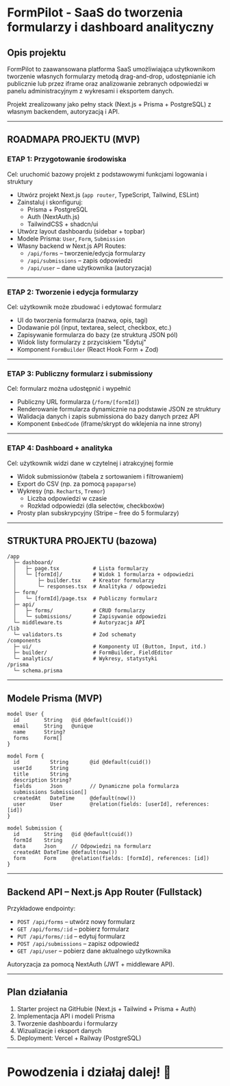 # FormPilot - SaaS do tworzenia formularzy i dashboard analityczny

## Opis projektu

FormPilot to zaawansowana platforma SaaS umożliwiająca użytkownikom tworzenie własnych formularzy metodą drag-and-drop, udostępnianie ich publicznie lub przez iframe oraz analizowanie zebranych odpowiedzi w panelu administracyjnym z wykresami i eksportem danych.

Projekt zrealizowany jako pełny stack (Next.js + Prisma + PostgreSQL) z własnym backendem, autoryzacją i API.

---

## ROADMAPA PROJEKTU (MVP)

### ETAP 1: Przygotowanie środowiska

Cel: uruchomić bazowy projekt z podstawowymi funkcjami logowania i struktury

- Utwórz projekt Next.js (`app router`, TypeScript, Tailwind, ESLint)
- Zainstaluj i skonfiguruj:
  - Prisma + PostgreSQL
  - Auth (NextAuth.js)
  - TailwindCSS + shadcn/ui
- Utwórz layout dashboardu (sidebar + topbar)
- Modele Prisma: `User`, `Form`, `Submission`
- Własny backend w Next.js API Routes:
  - `/api/forms` – tworzenie/edycja formularzy
  - `/api/submissions` – zapis odpowiedzi
  - `/api/user` – dane użytkownika (autoryzacja)

---

### ETAP 2: Tworzenie i edycja formularzy

Cel: użytkownik może zbudować i edytować formularz

- UI do tworzenia formularza (nazwa, opis, tagi)
- Dodawanie pól (input, textarea, select, checkbox, etc.)
- Zapisywanie formularza do bazy (ze strukturą JSON pól)
- Widok listy formularzy z przyciskiem "Edytuj"
- Komponent `FormBuilder` (React Hook Form + Zod)

---

### ETAP 3: Publiczny formularz i submissiony

Cel: formularz można udostępnić i wypełnić

- Publiczny URL formularza (`/form/[formId]`)
- Renderowanie formularza dynamicznie na podstawie JSON ze struktury
- Walidacja danych i zapis submissiona do bazy danych przez API
- Komponent `EmbedCode` (iframe/skrypt do wklejenia na inne strony)

---

### ETAP 4: Dashboard + analityka

Cel: użytkownik widzi dane w czytelnej i atrakcyjnej formie

- Widok submissionów (tabela z sortowaniem i filtrowaniem)
- Export do CSV (np. za pomocą `papaparse`)
- Wykresy (np. `Recharts`, `Tremor`)
  - Liczba odpowiedzi w czasie
  - Rozkład odpowiedzi (dla selectów, checkboxów)
- Prosty plan subskrypcyjny (Stripe – free do 5 formularzy)

---

## STRUKTURA PROJEKTU (bazowa)

```
/app
  ├─ dashboard/
  │   ├─ page.tsx           # Lista formularzy
  │   └─ [formId]/          # Widok 1 formularza + odpowiedzi
  │       ├─ builder.tsx    # Kreator formularzy
  │       └─ responses.tsx  # Analityka / odpowiedzi
  ├─ form/
  │   └─ [formId]/page.tsx  # Publiczny formularz
  ├─ api/
  │   ├─ forms/             # CRUD formularzy
  │   └─ submissions/       # Zapisywanie odpowiedzi
  └─ middleware.ts          # Autoryzacja API
/lib
  └─ validators.ts          # Zod schematy
/components
  ├─ ui/                    # Komponenty UI (Button, Input, itd.)
  ├─ builder/               # FormBuilder, FieldEditor
  └─ analytics/             # Wykresy, statystyki
/prisma
  └─ schema.prisma
```

---

## Modele Prisma (MVP)

```prisma
model User {
  id        String   @id @default(cuid())
  email     String   @unique
  name      String?
  forms     Form[]
}

model Form {
  id          String       @id @default(cuid())
  userId      String
  title       String
  description String?
  fields      Json         // Dynamiczne pola formularza
  submissions Submission[]
  createdAt   DateTime     @default(now())
  user        User         @relation(fields: [userId], references: [id])
}

model Submission {
  id        String   @id @default(cuid())
  formId    String
  data      Json     // Odpowiedzi na formularz
  createdAt DateTime @default(now())
  form      Form     @relation(fields: [formId], references: [id])
}
```

---

## Backend API – Next.js App Router (Fullstack)

Przykładowe endpointy:

- `POST /api/forms` – utwórz nowy formularz
- `GET /api/forms/:id` – pobierz formularz
- `PUT /api/forms/:id` – edytuj formularz
- `POST /api/submissions` – zapisz odpowiedź
- `GET /api/user` – pobierz dane aktualnego użytkownika

Autoryzacja za pomocą NextAuth (JWT + middleware API).

---

## Plan działania

1. Starter project na GitHubie (Next.js + Tailwind + Prisma + Auth)
2. Implementacja API i modeli Prisma
3. Tworzenie dashboardu i formularzy
4. Wizualizacje i eksport danych
5. Deployment: Vercel + Railway (PostgreSQL)

---

# Powodzenia i działaj dalej! 🚀
